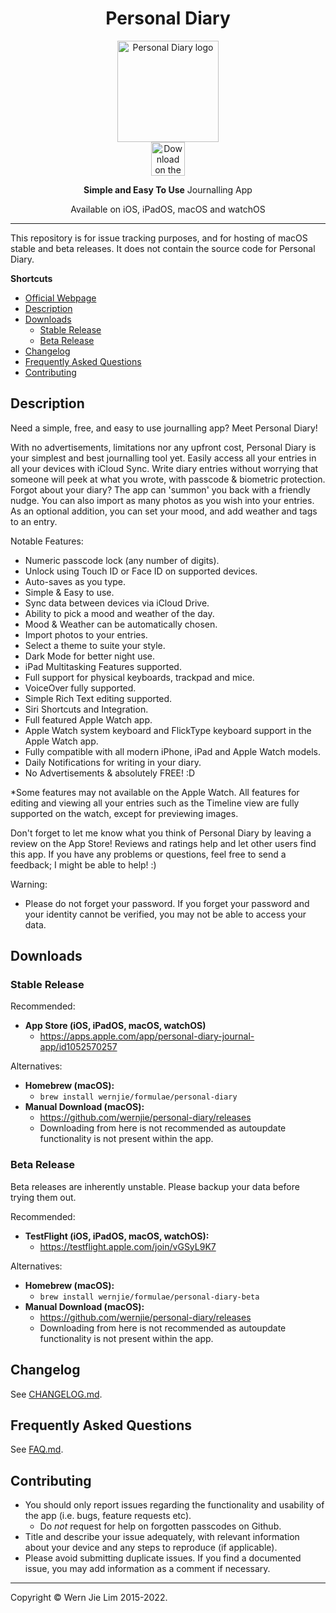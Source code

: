 <div align="center">
  <h1>Personal Diary</h1>
  <img src="assets/icon_rounded.png" alt="Personal Diary logo" height="162">
  <br>
  <a href="https://apps.apple.com/app/personal-diary-journal-app/id1052570257"><img src="assets/Download_on_the_App_Store.svg" alt="Download on the App Store" height="54"></a>
  <p>
    <strong>Simple and Easy To Use</strong> Journalling App
  </p>
  <p>
    Available on iOS, iPadOS, macOS and watchOS
  </p>
</div>

---

This repository is for issue tracking purposes, and for hosting of macOS stable and beta releases. It does not contain the source code for Personal Diary.

**Shortcuts**

- [Official Webpage](https://www.wernjie.com/personal-diary/)
- [Description](#description)
- [Downloads](#downloads)
    + [Stable Release](#stable-release)
    + [Beta Release](#beta-release)
- [Changelog](CHANGELOG.md)
- [Frequently Asked Questions](FAQ.md)
- [Contributing](#contributing)

## Description

Need a simple, free, and easy to use journalling app? Meet Personal Diary!

With no advertisements, limitations nor any upfront cost, Personal Diary is your simplest and best journalling tool yet. Easily access all your entries in all your devices with iCloud Sync. Write diary entries without worrying that someone will peek at what you wrote, with passcode & biometric protection. Forgot about your diary? The app can 'summon' you back with a friendly nudge. You can also import as many photos as you wish into your entries. As an optional addition, you can set your mood, and add weather and tags to an entry.

Notable Features:
  -  Numeric passcode lock (any number of digits).
  -  Unlock using Touch ID or Face ID on supported devices.
  -  Auto-saves as you type.
  -  Simple & Easy to use.
  -  Sync data between devices via iCloud Drive.
  -  Ability to pick a mood and weather of the day.
  -  Mood & Weather can be automatically chosen.
  -  Import photos to your entries.
  -  Select a theme to suite your style.
  -  Dark Mode for better night use.
  -  iPad Multitasking Features supported.
  -  Full support for physical keyboards, trackpad and mice.
  -  VoiceOver fully supported.
  -  Simple Rich Text editing supported.
  -  Siri Shortcuts and Integration.
  -  Full featured Apple Watch app.
  -  Apple Watch system keyboard and FlickType keyboard support in the Apple Watch app.
  -  Fully compatible with all modern iPhone, iPad and Apple Watch models.
  -  Daily Notifications for writing in your diary.
  -  No Advertisements & absolutely FREE! :D

*Some features may not available on the Apple Watch. All features for editing and viewing all your entries such as the Timeline view are fully supported on the watch, except for previewing images.

Don't forget to let me know what you think of Personal Diary by leaving a review on the App Store! Reviews and ratings help and let other users find this app. If you have any problems or questions, feel free to send a feedback; I might be able to help! :)

Warning:
- Please do not forget your password. If you forget your password and your identity cannot be verified, you may not be able to access your data.

## Downloads
### Stable Release

Recommended:
- **App Store (iOS, iPadOS, macOS, watchOS)**
    + https://apps.apple.com/app/personal-diary-journal-app/id1052570257

Alternatives:
- **Homebrew (macOS):**
    + `brew install wernjie/formulae/personal-diary`
- **Manual Download (macOS):**
    + https://github.com/wernjie/personal-diary/releases
    + Downloading from here is not recommended as autoupdate functionality is not present within the app.

### Beta Release

Beta releases are inherently unstable. Please backup your data before trying them out.

Recommended:
- **TestFlight (iOS, iPadOS, macOS, watchOS):**
    + https://testflight.apple.com/join/vGSyL9K7

Alternatives:
- **Homebrew (macOS):**
    + `brew install wernjie/formulae/personal-diary-beta`
- **Manual Download (macOS):**
    + https://github.com/wernjie/personal-diary/releases
    + Downloading from here is not recommended as autoupdate functionality is not present within the app.

## Changelog

See [CHANGELOG.md](CHANGELOG.md).

## Frequently Asked Questions

See [FAQ.md](FAQ.md).

## Contributing
- You should only report issues regarding the functionality and usability of the app (i.e. bugs, feature requests etc).
    + Do *not* request for help on forgotten passcodes on Github.
- Title and describe your issue adequately, with relevant information about your device and any steps to reproduce (if applicable).
- Please avoid submitting duplicate issues. If you find a documented issue, you may add information as a comment if necessary.

---

Copyright © Wern Jie Lim 2015-2022.
